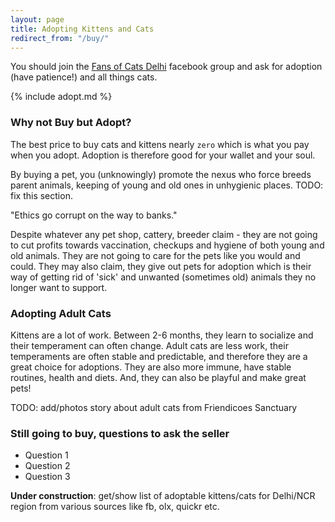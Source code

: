 ```yaml
---
layout: page
title: Adopting Kittens and Cats
redirect_from: "/buy/"
---
```


You should join the [Fans of Cats Delhi](https://www.facebook.com/groups/850715891625822/)
facebook group and ask for adoption (have patience!) and all things cats.

{% include adopt.md %}


### Why not Buy but Adopt?

The best price to buy cats and kittens nearly `zero` which is what you pay when
you adopt. Adoption is therefore good for your wallet and your soul.

By buying a pet, you (unknowingly) promote the nexus who force breeds parent
animals, keeping of young and old ones in unhygienic places.
TODO: fix this section.

"Ethics go corrupt on the way to banks."

Despite whatever any pet shop, cattery, breeder claim - they are not going
to cut profits towards vaccination, checkups and hygiene of both young and old
animals. They are not going to care for the pets like you would and could. They
may also claim, they give out pets for adoption which is their way of getting
rid of 'sick' and unwanted (sometimes old) animals they no longer want to
support.

### Adopting Adult Cats

Kittens are a lot of work. Between 2-6 months, they learn to socialize and their
temperament can often change. Adult cats are less work, their temperaments are
often stable and predictable, and therefore they are a great choice for
adoptions. They are also more immune, have stable routines, health and diets.
And, they can also be playful and make great pets!

TODO: add/photos story about adult cats from Friendicoes Sanctuary

### Still going to buy, questions to ask the seller

- Question 1
- Question 2
- Question 3

**Under construction**: get/show list of adoptable kittens/cats for Delhi/NCR
region from various sources like fb, olx, quickr etc.
